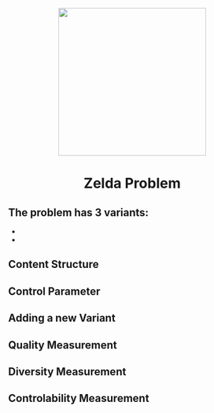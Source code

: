 <p align="center">
	<img height="300px" src="../../../images/talakat/zelda.png"/>
</p>
<h1 align="center">
Zelda Problem
</h1>

The problem has 3 variants:
- 
-
-

## Content Structure


## Control Parameter


## Adding a new Variant


## Quality Measurement


## Diversity Measurement


## Controlability Measurement
